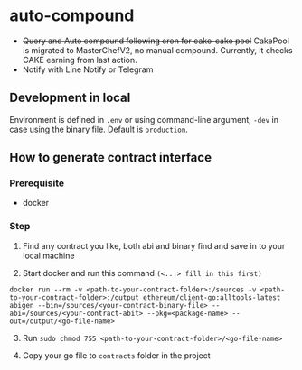 # auto-compound

-   ~~Query and Auto compound following cron for cake-cake pool~~ CakePool is migrated to MasterChefV2, no manual compound. Currently, it checks CAKE earning from last action.
-   Notify with Line Notify or Telegram

## Development in local

Environment is defined in `.env` or using command-line argument, `-dev` in case using the binary file. Default is `production`.

## How to generate contract interface

### Prerequisite

-   docker

### Step

1. Find any contract you like, both abi and binary find and save in to your local machine

2. Start docker and run this command `(<...> fill in this first)`

```
docker run --rm -v <path-to-your-contract-folder>:/sources -v <path-to-your-contract-folder>:/output ethereum/client-go:alltools-latest abigen --bin=/sources/<your-contract-binary-file> --abi=/sources/<your-contract-abit> --pkg=<package-name> --out=/output/<go-file-name>
```

3. Run `sudo chmod 755 <path-to-your-contract-folder>/<go-file-name>`

4. Copy your go file to `contracts` folder in the project
